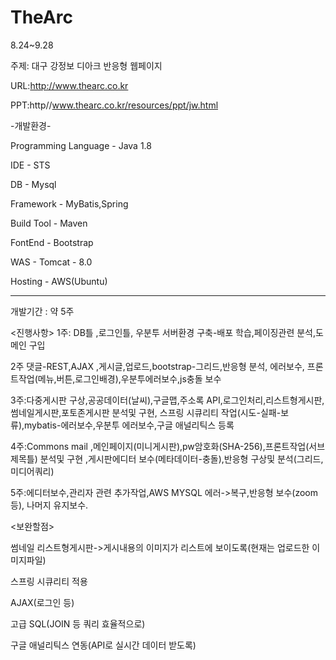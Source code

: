 # TheArc

8.24~9.28

주제: 대구 강정보 디아크 반응형 웹페이지

URL:http://www.thearc.co.kr

PPT:http//www.thearc.co.kr/resources/ppt/jw.html 

-개발환경-

Programming Language - Java 1.8

IDE - STS

DB - Mysql

Framework - MyBatis,Spring

Build Tool - Maven

FontEnd - Bootstrap

WAS - Tomcat - 8.0

Hosting - AWS(Ubuntu)


----
개발기간 : 약 5주

<진행사항>
1주: DB틀 ,로그인틀, 우분투 서버환경 구축-배포 학습,페이징관련 분석,도메인 구입

2주 댓글-REST,AJAX ,게시글,업로드,bootstrap-그리드,반응형 분석, 에러보수, 프론트작업(메뉴,버튼,로그인배경),우분투에러보수,js충돌 보수

3주:다중게시판 구상,공공데이터(날씨),구글맵,주소록 API,로그인처리,리스트형게시판,썸네일게시판,포토존게시판 분석및 구현, 스프링 시큐리티 작업(시도-실패-보류),mybatis-에러보수,우분투 에러보수,구글 애널리틱스 등록

4주:Commons mail ,메인페이지(미니게시판),pw암호화(SHA-256),프론트작업(서브제목틀) 분석및 구현 ,게시판에디터 보수(메타데이터-충돌),반응형 구상및 분석(그리드,미디어쿼리) 

5주:에디터보수,관리자 관련 추가작업,AWS MYSQL 에러->복구,반응형 보수(zoom 등), 나머지 유지보수.


<보완할점>

썸네일 리스트형게시판->게시내용의 이미지가 리스트에 보이도록(현재는 업로드한 이미지파일)

스프링 시큐리티 적용

AJAX(로그인 등)

고급 SQL(JOIN 등 쿼리 효율적으로)

구글 애널리틱스 연동(API로 실시간 데이터 받도록)


